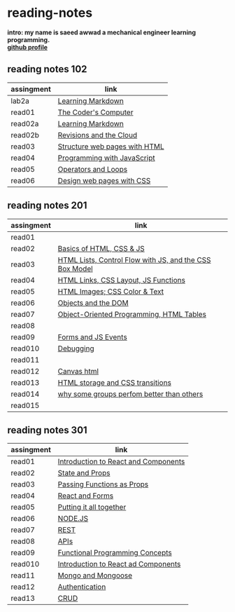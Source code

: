 # reading-notes
**intro: my name is saeed awwad a mechanical engineer learning programming.**  
**[github profile](https://github.com/awwadsaeed)**
## reading notes 102

| assingment     | link                                          |
| ---------------| ----------------------------------------------|
| lab2a          | [Learning Markdown](102/lab2a.md)             |
| read01         | [The Coder's Computer](102/read01.md)         |
| read02a        | [Learning Markdown](102/read02a.md)           |
| read02b        | [Revisions and the Cloud](102/read02b.md)     |
| read03         | [Structure web pages with HTML](102/read03.md)|
| read04         | [Programming with JavaScript](102/read04.md)  |
| read05         | [Operators and Loops](102/read05.md)          |
| read06         | [Design web pages with CSS](102/read06)       |

## reading notes 201


| assingment     | link                                                                      | 
| ---------------| ------------------------------------------------------------------------- | 
| read01         |                                                                           | 
| read02         | [Basics of HTML, CSS & JS](201/class-02.md)                               | 
| read03         | [HTML Lists, Control Flow with JS, and the CSS Box Model](201/class-03.md)|             
| read04         | [HTML Links, CSS Layout, JS Functions](201/class-04.md)                   |
| read05         | [HTML Images; CSS Color & Text](201/class-05.md)                          |
| read06         | [Objects and the DOM](201/class-06.md)                                    |
| read07         | [Object-Oriented Programming, HTML Tables](201/class-07.md)               |
| read08         |                                                                           |
| read09         | [Forms and JS Events](201/class-09.md)                                    |
| read010        | [Debugging](201/class-10.md)                                              |
| read011        |                                                                           |
| read012        | [Canvas html](201/class-12.md)                                            |
| read013        | [HTML storage and CSS transitions](201/class-13.md)                       |
| read014        | [why some groups perfom better than others](201/class-14.md)              |
| read015        |                                                                           |
  
    
## reading notes 301  

| assingment     | link                                                  |
| ---------------| ------------------------------------------------------|
| read01         | [Introduction to React and Components](301/read01.md) |
| read02         | [State and Props](301/read02.md)                      |
| read03         | [Passing Functions as Props](301/read03.md)           |
| read04         | [ React and Forms](301/read04.md)                     |
| read05         | [Putting it all together](301/read05.md)              |
| read06         | [NODE.JS](301/read06.md)                              |
| read07         | [REST](301/read07.md)                                 | 
| read08         | [APIs](301/read08.md)                                 |
| read09         | [Functional Programming Concepts](301/read09.md)      |
| read010        | [Introduction to React ad Components](301/read010.md) |
| read11         | [Mongo and Mongoose  ](301/read11.md)                 |
| read12         | [Authentication](301/read12.md)                       |
| read13         | [CRUD](301/read13.md)                                 |
